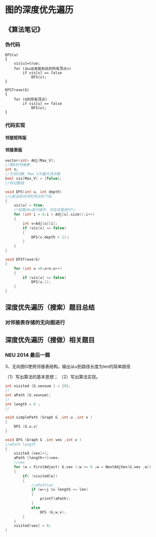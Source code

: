 # 图的深度优先遍历

## 《算法笔记》

### 伪代码

```
DFS(u)
{
    vis[u]=true;
    for (从u出发能到达的所有顶点v)
        if vis[v] == false
            DFS(v);
}

DFSTrave(G)
{
    for (G的所有顶点)
        if vis[u] == false
            DFS(u);
}
```

### 代码实现

#### 邻接矩阵版

#### 邻接表版

```c
vector<int> Adj[Max_V];
//图G的邻接表
int n;
//为顶点数，Max_V为最大顶点数
bool vis[Max_V] = {false};
//标记数组

void DFS(int u, int depth)
//u是当前访问的顶点的下标
{
    vis[u] = true;
    /*如需对u进行操作，可在这里进行*/
    for (int i = 0;i < Adj[u].size();i++)
    {
        int v=Adj[u][i];
        if (vis[v] == false)
        {
            DFS(v,depth + 1)；
        }
    }
}

void DFSTrave(G)
{
    for (int u =0;u<n;u++)
    {
        if (vis[u] == false)
            DFS(u,1);
    }
}
```
## 深度优先遍历（搜索）题目总结

### 对邻接表存储的无向图进行

## 深度优先遍历（搜做）相关题目

### NEU 2014 最后一题

3、无向图G使用邻接表结构，输出从u到路径长度为len的简单路径

（1）写出算法的基本思想；
（2）写出算法实现。

```c
int visited [G.vexnum ] = {0}; 
// 
int aPath [G.vexnum]; 
//
int length = 0 ; 
// 

void simplePath (Graph G ,int u ,int v )
{
    DFS (G,u,v)
}

void DFS (Graph G ,int vex ,int v ) 
//aPath length 
{
    visited [vex]=1;
    aPath [length++]=vex;
    //vex 
    for (w = FirstAdject( G,vex );w >= 0 ;w = NextAdjVex(G,vex ,w))
    { 
        if( !visited[w])
        { 
            //aPathlen 
            if (w==j && length == len) 
            { 
                printf(aPath);
            }
            else
                DFS (G,w,v);
        }
    }
    visited[vex] = 0;
) 
```

